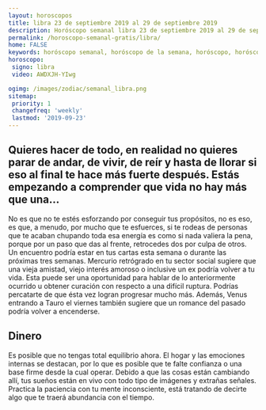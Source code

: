 ```yaml
---
layout: horoscopos
title: libra 23 de septiembre 2019 al 29 de septiembre 2019 
description: Horóscopo semanal libra 23 de septiembre 2019 al 29 de septiembre 2019. Quieres hacer de todo, en realidad no quieres parar de andar, de vivir, de reír y hasta de llorar si eso al final te hace más fuerte después. Estás empezando a comprender que vida no hay más que una…
permalink: /horoscopo-semanal-gratis/libra/
home: FALSE
keywords: horóscopo semanal, horóscopo de la semana, horóscopo, horóscopo gratis,horóscopos, horóscopo esperanza gracia, horoscopos libra la semana, horóscopos gratis, Tarot, Astrologia, Zodíaco, libra, horoscopo gratis, semanal
horoscopo:
 signo: libra
 video: AWDXJH-YIwg

ogimg: /images/zodiac/semanal_libra.png
sitemap:
 priority: 1
 changefreq: 'weekly'
 lastmod: '2019-09-23'
---
```




## Quieres hacer de todo, en realidad no quieres parar de andar, de vivir, de reír y hasta de llorar si eso al final te hace más fuerte después. Estás empezando a comprender que vida no hay más que una…

No es que no te estés esforzando por conseguir tus propósitos, no es eso, es que, a menudo, por mucho que te esfuerces, si te rodeas de personas que te acaban chupando toda esa energía es como si nada valiera la pena, porque por un paso que das al frente, retrocedes dos por culpa de otros.
Un encuentro podría estar en tus cartas esta semana o durante las próximas tres semanas. Mercurio retrógrado en tu sector social sugiere que una vieja amistad, viejo interés amoroso o inclusive un ex podría volver a tu vida. Esta puede ser una oportunidad para hablar de lo anteriormente ocurrido u obtener curación con respecto a una difícil ruptura. Podrías percatarte de que ésta vez logran progresar mucho más. Además, Venus entrando a Tauro el viernes también sugiere que un romance del pasado podría volver a encenderse.

## Dinero

Es posible que no tengas total equilibrio ahora. El hogar y las emociones internas se destacan, por lo que es posible que te falte confianza o una base firme desde la cual operar. Debido a que las cosas están  cambiando allí, tus sueños están en vivo con todo tipo de imágenes y extrañas señales. Practica la paciencia con tu mente inconsciente, está tratando de decirte algo que te traerá abundancia con el tiempo.
